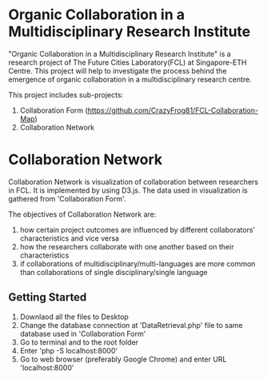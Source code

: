 # Organic Collaboration in a Multidisciplinary Research Institute

"Organic Collaboration in a Multidisciplinary Research Institute" is a research project of The Future Cities Laboratory(FCL) at Singapore-ETH Centre. This project will help to investigate the process behind the emergence of organic collaboration in a multidisciplinary research centre.

This project includes sub-projects: 
1. Collaboration Form (https://github.com/CrazyFrog81/FCL-Collaboration-Map)
2. Collaboration Network

# Collaboration Network

Collaboration Network is visualization of collaboration between researchers in FCL. It is implemented by using D3.js. The data used in visualization is gathered from 'Collaboration Form'.

The objectives of Collaboration Network are:
1. how certain project outcomes are influenced by different collaborators' characteristics and vice versa
2. how the researchers collaborate with one another based on their characteristics
3. if collaborations of multidisciplinary/multi-languages are more common than collaborations of single disciplinary/single language


## Getting Started

1. Downlaod all the files to Desktop
2. Change the database connection at 'DataRetrieval.php' file to same database used in 'Collaboration Form'
3. Go to terminal and to the root folder
4. Enter 'php -S localhost:8000'
5. Go to web browser (preferably Google Chrome) and enter URL 'localhost:8000'
